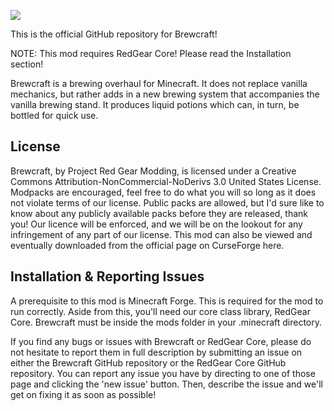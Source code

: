 ![](https://dl.dropbox.com/s/x73grbcgkalt15l/brewcraft.png)

This is the official GitHub repository for Brewcraft!


NOTE: This mod requires RedGear Core! Please read the Installation section!

Brewcraft is a brewing overhaul for Minecraft. It does not replace vanilla mechanics, but rather adds in a new brewing system that accompanies the vanilla brewing stand. It produces liquid potions which can, in turn, be bottled for quick use. 

## License ##
Brewcraft, by Project Red Gear Modding, is licensed under a Creative Commons Attribution-NonCommercial-NoDerivs 3.0 United States License. Modpacks are encouraged, feel free to do what you will so long as it does not violate terms of our license. Public packs are allowed, but I'd sure like to know about any publicly available packs before they are released, thank you! Our licence will be enforced, and we will be on the lookout for any infringement of any part of our license. This mod can also be viewed and eventually downloaded from the official page on CurseForge here.

## Installation & Reporting Issues ##
A prerequisite to this mod is Minecraft Forge. This is required for the mod to run correctly. Aside from this, you'll need our core class library, RedGear Core. Brewcraft must be inside the mods folder in your .minecraft directory.

If you find any bugs or issues with Brewcraft or RedGear Core, please do not hesitate to report them in full description by submitting an issue on either the Brewcraft GitHub repository or the RedGear Core GitHub repository. You can report any issue you have by directing to one of those page and clicking the 'new issue' button. Then, describe the issue and we'll get on fixing it as soon as possible!


